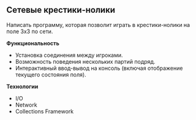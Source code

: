 ## Сетевые крестики-нолики
Написать программу, которая позволит играть в крестики-нолики на поле 3x3 по сети.

**Функциональность**
* Установка соединения между игроками.
* Возможность поведения нескольких партий подряд.
* Интерактивный ввод-вывод на консоль (включая отображение текущего состояния поля).

**Технологии**
* I/O
* Network
* Collections Framework